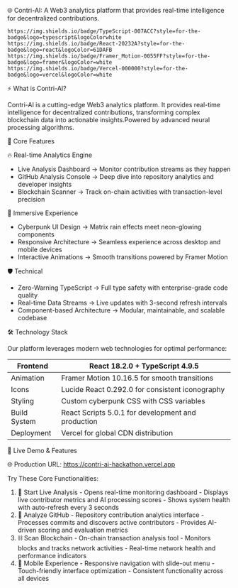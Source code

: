 🌐 Contri-AI: A Web3 analytics platform that provides real-time intelligence for decentralized contributions.

    https://img.shields.io/badge/TypeScript-007ACC?style=for-the-badge&logo=typescript&logoColorwhite
    https://img.shields.io/badge/React-20232A?style=for-the-badge&logo=react&logoColor=61DAFB
    https://img.shields.io/badge/Framer_Motion-0055FF?style=for-the-badge&logo=framer&logoColor=white
    https://img.shields.io/badge/Vercel-000000?style=for-the-badge&logo=vercel&logoColor=white
  ⚡ What is Contri-AI?

  Contri-AI is a cutting-edge Web3 analytics platform. It provides real-time intelligence for decentralized
  contributions, transforming complex blockchain data into actionable insights.Powered by advanced neural processing algorithms.

  🌟 Core Features

  🔥 Real-time Analytics Engine

  - Live Analysis Dashboard → Monitor contribution streams as they happen
  - GitHub Analysis Console → Deep dive into repository analytics and developer insights
  - Blockchain Scanner → Track on-chain activities with transaction-level precision

  🎨 Immersive Experience

  - Cyberpunk UI Design → Matrix rain effects meet neon-glowing components
  - Responsive Architecture → Seamless experience across desktop and mobile devices
  - Interactive Animations → Smooth transitions powered by Framer Motion

  🛡️ Technical

  - Zero-Warning TypeScript → Full type safety with enterprise-grade code quality
  - Real-time Data Streams → Live updates with 3-second refresh intervals
  - Component-based Architecture → Modular, maintainable, and scalable codebase

  🛠️ Technology Stack

  Our platform leverages modern web technologies for optimal performance:

  | Frontend     | React 18.2.0 + TypeScript 4.9.5                    |
  |--------------|----------------------------------------------------|
  | Animation    | Framer Motion 10.16.5 for smooth transitions       |
  | Icons        | Lucide React 0.292.0 for consistent iconography    |
  | Styling      | Custom cyberpunk CSS with CSS variables            |
  | Build System | React Scripts 5.0.1 for development and production |
  | Deployment   | Vercel for global CDN distribution                 |

  🎯 Live Demo & Features

  🌐 Production URL: https://contri-ai-hackathon.vercel.app

  Try These Core Functionalities:

  1. 🔴 Start Live Analysis
    - Opens real-time monitoring dashboard
    - Displays live contributor metrics and AI processing scores
    - Shows system health with auto-refresh every 3 seconds
  2. 🐙 Analyze GitHub
    - Repository contribution analytics interface
    - Processes commits and discovers active contributors
    - Provides AI-driven scoring and evaluation metrics
  3. ⛓️ Scan Blockchain
    - On-chain transaction analysis tool
    - Monitors blocks and tracks network activities
    - Real-time network health and performance indicators
  4. 📱 Mobile Experience
    - Responsive navigation with slide-out menu
    - Touch-friendly interface optimization
    - Consistent functionality across all devices

